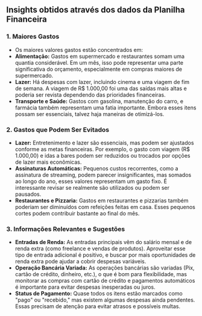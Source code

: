 ## Insights obtidos através dos dados da Planilha Financeira

### 1. **Maiores Gastos**

- Os maiores valores gastos estão concentrados em:
- **Alimentação:** Gastos em supermercado e restaurantes somam uma quantia considerável. Em um mês, isso pode representar uma parte significativa do orçamento, especialmente em compras maiores de supermercado.
- **Lazer:** Há despesas com lazer, incluindo cinema e uma viagem de fim de semana. A viagem de R$ 1.000,00 foi uma das saídas mais altas e poderia ser revista dependendo das prioridades financeiras.
- **Transporte e Saúde:** Gastos com gasolina, manutenção do carro, e farmácia também representam uma fatia importante. Embora esses itens possam ser essenciais, talvez haja maneiras de otimizá-los.

### 2. **Gastos que Podem Ser Evitados**

- **Lazer:** Entretenimento e lazer são essenciais, mas podem ser ajustados conforme as metas financeiras. Por exemplo, o gasto com viagem (R$ 1.000,00) e idas a bares podem ser reduzidos ou trocados por opções de lazer mais econômicas.
- **Assinaturas Automáticas:** Pequenos custos recorrentes, como a assinatura de streaming, podem parecer insignificantes, mas somados ao longo do ano, esses valores representam um gasto fixo. É interessante revisar se realmente são utilizados ou podem ser pausados.
- **Restaurantes e Pizzaria:** Gastos em restaurantes e pizzarias também poderiam ser diminuídos com refeições feitas em casa. Esses pequenos cortes podem contribuir bastante ao final do mês.

### 3. **Informações Relevantes e Sugestões**

- **Entradas de Renda:** As entradas principais vêm do salário mensal e de renda extra (como freelance e vendas de produtos). Aproveitar esse tipo de entrada adicional é positivo, e buscar por mais oportunidades de renda extra pode ajudar a cobrir despesas variáveis.
- **Operação Bancária Variada:** As operações bancárias são variadas (Pix, cartão de crédito, dinheiro, etc.), o que é bom para flexibilidade, mas monitorar as compras com cartão de crédito e pagamentos automáticos é importante para evitar despesas inesperadas ou juros.
- **Status de Pagamento:** Quase todos os itens estão marcados como "pago" ou "recebido," mas existem algumas despesas ainda pendentes. Essas precisam de atenção para evitar atrasos e possíveis multas.